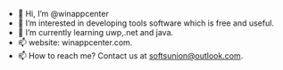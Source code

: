 - 👋 Hi, I’m @winappcenter
- 👀 I’m interested in developing tools software which is free and useful.
- 🌱 I’m currently learning uwp,.net and java.
- 📫 website: winappcenter.com.
- 📫 How to reach me? Contact us at softsunion@outlook.com.

<!---
winappcenter/winappcenter is a ✨ special ✨ repository because its `README.md` (this file) appears on your GitHub profile.
You can click the Preview link to take a look at your changes.
--->
